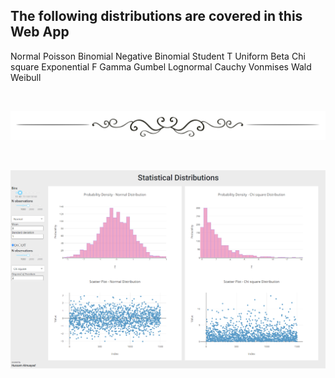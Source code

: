 ## The following distributions are covered in this Web App   

Normal
Poisson
Binomial
Negative Binomial
Student T
Uniform
Beta
Chi square
Exponential
F 
Gamma
Gumbel
Lognormal
Cauchy
Vonmises
Wald
Weibull

&nbsp;

![opt_contents](https://github.com/drosophila/statistical_distributions/blob/master/docs/static/break.png)

&nbsp;

![opt_contents](https://github.com/drosophila/statistical_distributions/blob/master/docs/static/sample_01.png)

&nbsp;
